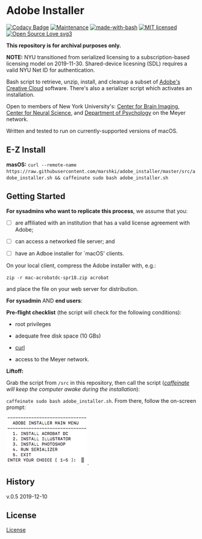 # Adobe Installer

[![Codacy Badge](https://api.codacy.com/project/badge/Grade/a9aa65d594984faa8aaab18c93ba71e9)](https://www.codacy.com/app/marshki/adobe_installer?utm_source=github.com&amp;utm_medium=referral&amp;utm_content=marshki/adobe_installer&amp;utm_campaign=Badge_Grade)
[![Maintenance](https://img.shields.io/badge/Maintained%3F-no-red.svg)](https://bitbucket.org/lbesson/ansi-colors)
[![made-with-bash](https://img.shields.io/badge/Made%20with-Bash-1f425f.svg)](https://www.gnu.org/software/bash/)
[![MIT licensed](https://img.shields.io/badge/license-MIT-blue.svg)](https://raw.githubusercontent.com/hyperium/hyper/master/LICENSE)
[![Open Source Love svg3](https://badges.frapsoft.com/os/v3/open-source.svg?v=103)](https://github.com/ellerbrock/open-source-badges/) 

**This repository is for archival purposes only.**

**NOTE:** NYU transitioned from serialized licensing to a subscription-based licensing model on 2019-11-30. 
Shared-device licesning (SDL) requires a valid NYU Net ID for authentication.

Bash script to retrieve, unzip, install, and cleanup a subset of [Adobe's Creative Cloud](https://www.adobe.com/creativecloud.html?promoid=NGWGRLB2&mv=other) software. There's also a serializer script which activates an installation.

Open to members of New York University's: [Center for Brain Imaging](http://cbi.nyu.edu), [Center for Neural Science](http://www.cns.nyu.edu), 
and [Department of Psychology](http://www.psych.nyu.edu/psychology.html) on the Meyer network.

Written and tested to run on currently-supported versions of macOS.

## E-Z Install

**masOS:**
`curl --remote-name https://raw.githubusercontent.com/marshki/adobe_installer/master/src/adobe_installer.sh && caffeinate sudo bash adobe_installer.sh`

## Getting Started

**For sysadmins who want to replicate this process**, we assume that you:

- [ ] are affiliated with an institution that has a valid license agreement with Adobe;

- [ ] can access a networked file server; and

- [ ] have an Adboe installer for `macOS' clients.

On your local client, compress the Adobe installer with, e.g.:

`zip -r mac-acrobatdc-spr18.zip acrobat`

and place the file on your web server for distribution.

**For sysadmin** AND **end users**:

__Pre-flight checklist__ (the script will check for the following conditions):

  * root privileges

  * adequate free disk space (10 GBs)

  * [curl](https://curl.haxx.se/docs/manpage.html)

  * access to the Meyer network.

__Liftoff:__

Grab the script from `/src` in this repository, then call the script (*[caffeinate](https://ss64.com/osx/caffeinate.html) will keep the computer awake during the installation*):

`caffeinate sudo bash adobe_installer.sh`. From there, follow the on-screen prompt:

![ALT text](https://github.com/marshki/adobe_installer/blob/master/docs/adobe_install_menu.png "menu").

## History

v.0.5 2019-12-10

## License 
[License](https://github.com/marshki/adobe_installer/blob/master/LICENSE)
